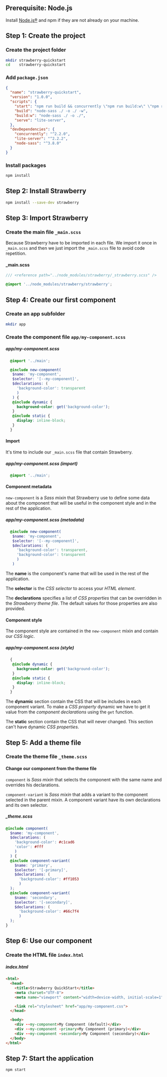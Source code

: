 <!--
  - ======
  - Prerequisites
  - ======
 -->

## Prerequisite: Node.js

Install [Node.js®](https://nodejs.org/en/download/) and npm if they are not already on your machine.

<!--
  - ======
  - Step 1
  - ======
 -->

## Step 1: Create the project

### Create the project folder

```bash
mkdir strawberry-quickstart
cd    strawberry-quickstart
```

### Add `package.json`

```json
{
  "name": "strawberry-quickstart",
  "version": "1.0.0",
  "scripts": {
    "start": "npm run build && concurrently \"npm run build:w\" \"npm run serve\" ",
    "build": "node-sass ./ -o ./ -w",
    "build:w": "node-sass ./ -o ./",
    "serve": "lite-server",
  },
  "devDependencies": {
    "concurrently": "^2.2.0",
    "lite-server": "^2.2.2",
    "node-sass": "^3.8.0"
  }
}
```

### Install packages

```bash
npm install
```

<!--
  - ======
  - Step 2
  - ======
 -->

## Step 2: Install Strawberry

```bash
npm install --save-dev strawberry
```

<!--
  - ======
  - Step 3
  - ======
 -->

## Step 3: Import Strawberry

### Create the main file `_main.scss`

Because Strawberry have to be imported in each file. We import it once in `_main.scss` and then we just import the `_main.scss` file to avoid code repetition.

#### _main.scss
```scss
/// <reference path="../node_modules/strawberry/_strawberry.scss" />

@import '../node_modules/strawberry/strawberry';
```

<!--
  - ======
  - Step 4
  - ======
 -->

## Step 4: Create our first component

### Create an app subfolder

```bash
mkdir app
```

### Create the component file `app/my-component.scss`

##### app/my-component.scss
```scss
  @import '../main';

  @include new-component(
   $name: 'my-component', 
   $selector: '[--my-component]', 
   $declarations: (
     'background-color': transparent
     )
   ) { 
   @include dynamic {
     background-color: get('background-color');
   }
   @include static {
     display: inline-block;
   }
  } 
```

#### Import

It's time to include our `_main.scss` file that contain Strawberry.

##### app/my-component.scss (import)
```scss
  @import '../main';
```

#### Component metadata

`new-component` is a *Sass mixin* that Strawberry use to define some data about the component that will be useful in the component style and in the rest of the application. 

##### app/my-component.scss (metadata)
```scss
  @include new-component(
   $name: 'my-component', 
   $selector: '[--my-component]', 
   $declarations: (
     'background-color': transparent,
     'background-color': transparent
     )
   )
```

The **name** is the component's name that will be used in the rest of the application.

The **selector** is the *CSS selector* to access your *HTML element*.

The **declarations** specifies a list of *CSS properties* that can be overridden in the *Strawberry theme file*. The default values for those properties are also provided.

#### Component style

The component style are contained in the `new-component` mixin and contain our *CSS logic*.

##### app/my-component.scss (style)
```scss
  { 
   @include dynamic {
     background-color: get('background-color');
   }
   @include static {
     display: inline-block;
   }
  }
```

The **dynamic** section contain the CSS that will be includes in each component variant. To make a *CSS property* dynamic we have to get it value from the *component declarations* using the `get` function.

The **static** section contain the CSS that will never changed. This section can't have dynamic *CSS properties*.

<!--
  - ======
  - Step 5
  - ======
 -->

## Step 5: Add a theme file

### Create the theme file `_theme.scss`

#### Change our component from the theme file

`component` is *Sass mixin* that selects the component with the same name and overrides his declarations.

`component-variant` is *Sass mixin* that adds a variant to the component selected in the parent mixin. A component variant have its own declarations and its own selector.

##### _theme.scss
```scss
@include component(
  $name: 'my-component',
  $declarations: (
    'background-color': #c1cad6 
    'color': #fff 
    )
  ) {
  @include component-variant(
    $name: 'primary',
    $selector: '[-primary]',
    $declarations: (
      'background-color': #ff1053 
      )
  );
  @include component-variant(
    $name: 'secondary',
    $selector: '[-secondary]',
    $declarations: (
      'background-color': #66c7f4 
      )
  );
}
```

<!--
  - ======
  - Step 6
  - ======
 -->

## Step 6: Use our component

### Create the HTML file `index.html`

##### index.html
```html
<html>
  <head>
    <title>Strawberry QuickStart</title>
    <meta charset="UTF-8">
    <meta name="viewport" content="width=device-width, initial-scale=1">

    <link rel="stylesheet" href="app/my-component.css">
  </head>

  <body>
    <div --my-component>My Component (default)</div>
    <div --my-component -primary>My Component (primary)</div>
    <div --my-component -secondary>My Component (secondary)</div>
  </body>
</html>
```

<!--
  - ======
  - Step 7
  - ======
 -->

## Step 7: Start the application

```bash
npm start
```